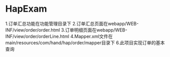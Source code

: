 # HapExam

1.订单汇总功能在功能管理目录下
2.订单汇总页面在webapp/WEB-INF/view/order/order.html
3.订单明细页面在webapp/WEB-INF/view/order/orderLine.html
4.Mapper.xml文件在main/resources/com/hand/hap/order/mapper目录下
6.此项目实现订单的基本查询
